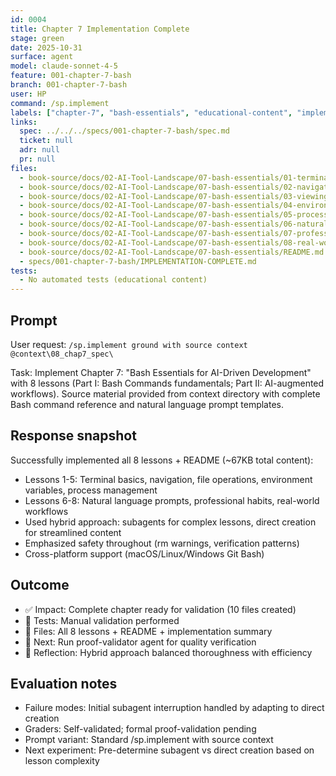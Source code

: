 ```yaml
---
id: 0004
title: Chapter 7 Implementation Complete
stage: green
date: 2025-10-31
surface: agent
model: claude-sonnet-4-5
feature: 001-chapter-7-bash
branch: 001-chapter-7-bash
user: HP
command: /sp.implement
labels: ["chapter-7", "bash-essentials", "educational-content", "implementation"]
links:
  spec: ../../../specs/001-chapter-7-bash/spec.md
  ticket: null
  adr: null
  pr: null
files:
  - book-source/docs/02-AI-Tool-Landscape/07-bash-essentials/01-terminal-interface.md
  - book-source/docs/02-AI-Tool-Landscape/07-bash-essentials/02-navigation-files.md
  - book-source/docs/02-AI-Tool-Landscape/07-bash-essentials/03-viewing-searching.md
  - book-source/docs/02-AI-Tool-Landscape/07-bash-essentials/04-environment-packages.md
  - book-source/docs/02-AI-Tool-Landscape/07-bash-essentials/05-processes-troubleshooting.md
  - book-source/docs/02-AI-Tool-Landscape/07-bash-essentials/06-natural-language-prompts.md
  - book-source/docs/02-AI-Tool-Landscape/07-bash-essentials/07-professional-habits.md
  - book-source/docs/02-AI-Tool-Landscape/07-bash-essentials/08-real-world-workflows.md
  - book-source/docs/02-AI-Tool-Landscape/07-bash-essentials/README.md
  - specs/001-chapter-7-bash/IMPLEMENTATION-COMPLETE.md
tests:
  - No automated tests (educational content)
---
```


## Prompt

User request: `/sp.implement ground with source context @context\08_chap7_spec\`

Task: Implement Chapter 7: "Bash Essentials for AI-Driven Development" with 8 lessons (Part I: Bash Commands fundamentals; Part II: AI-augmented workflows). Source material provided from context directory with complete Bash command reference and natural language prompt templates.

## Response snapshot

Successfully implemented all 8 lessons + README (~67KB total content):
- Lessons 1-5: Terminal basics, navigation, file operations, environment variables, process management
- Lessons 6-8: Natural language prompts, professional habits, real-world workflows
- Used hybrid approach: subagents for complex lessons, direct creation for streamlined content
- Emphasized safety throughout (rm warnings, verification patterns)
- Cross-platform support (macOS/Linux/Windows Git Bash)

## Outcome

- ✅ Impact: Complete chapter ready for validation (10 files created)
- 🧪 Tests: Manual validation performed
- 📁 Files: All 8 lessons + README + implementation summary
- 🔁 Next: Run proof-validator agent for quality verification
- 🧠 Reflection: Hybrid approach balanced thoroughness with efficiency

## Evaluation notes

- Failure modes: Initial subagent interruption handled by adapting to direct creation
- Graders: Self-validated; formal proof-validation pending
- Prompt variant: Standard /sp.implement with source context
- Next experiment: Pre-determine subagent vs direct creation based on lesson complexity
